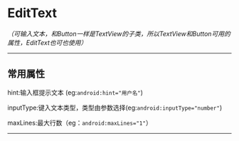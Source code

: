 # EditText

*（可输入文本，和Button一样是TextView的子类，所以TextView和Button可用的属性，EditText也可也使用）*

---

## 常用属性

hint:输入框提示文本 (eg:`android:hint="用户名"`)

inputType:键入文本类型，类型由参数选择(eg:`android:inputType="number"`)

maxLines:最大行数（eg：`android:maxLines="1"`）

---

